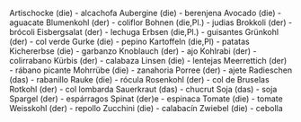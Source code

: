 Artischocke (die)		- alcachofa
Aubergine (die) 		- berenjena
Avocado (die) 			- aguacate
Blumenkohl (der)		- coliflor
Bohnen (die,Pl.)		- judias
Brokkoli (der)			- brócoli
Eisbergsalat (der)	- lechuga
Erbsen (die,Pl.)		- guisantes
Grünkohl (der)			- col verde
Gurke (die)				- pepino
Kartoffeln (die,Pl)	- patatas
Kichererbse (die)		- garbanzo
Knoblauch (der)		- ajo
Kohlrabi (der)			- colirrabano
Kürbis (der)				- calabaza
Linsen (die)				- lentejas
Meerrettich (der)		- rábano picante
Mohrrübe (die)			- zanahoria
Porree (der)				- ajete
Radieschen (das)		- rabanillo
Rauke (die)				- rócula
Rosenkohl (der)		- col de Bruselas
Rotkohl (der)			- col lombarda
Sauerkraut (das)		- chucrut
Soja (das)				- soja
Spargel (der)			- espárragos
Spinat (der)e			- espinaca
Tomate (die)				- tomate
Weisskohl (der)		- repollo
Zucchini (die)			- calabacín
Zwiebel (die)			- cebolla